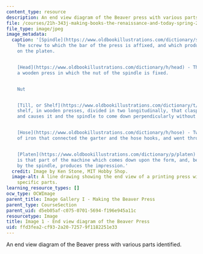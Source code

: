```yaml
---
content_type: resource
description: An end view diagram of the Beaver press with various parts identified.
file: /courses/21h-343j-making-books-the-renaissance-and-today-spring-2016/ffd3fea2cf932a2072579f1182251e33_Image1.jpg
file_type: image/jpeg
image_metadata:
  caption: '[Spindle](https://www.oldbookillustrations.com/dictionary/s/spindle) -
    The screw to which the bar of the press is affixed, and which produces the pressure
    on the platen.


    [Head](https://www.oldbookillustrations.com/dictionary/h/head) - That part of
    a wooden press in which the nut of the spindle is fixed.


    Nut


    [Till, or Shelf](https://www.oldbookillustrations.com/dictionary/t/till) - A mahogany
    shelf, in wooden presses, divided in two longitudinally, that clasps the hose,
    and causes it and the spindle to come down perpendicularly without any play.


    [Hose](https://www.oldbookillustrations.com/dictionary/h/hose) - Two upright bars
    of iron that connected the garter and the hose hooks, and went through the till.


    [Platen](https://www.oldbookillustrations.com/dictionary/p/platen) - The platen
    is that part of the machine which comes down upon the form, and, being acted upon
    by the spindle, produces the impression.'
  credit: Image by Ken Stone, MIT Hobby Shop.
  image-alt: A line drawing showing the end view of a printing press with words identifying
    specific parts.
learning_resource_types: []
ocw_type: OCWImage
parent_title: Image Gallery I - Making the Beaver Press
parent_type: CourseSection
parent_uid: d5eb05af-c075-0701-5694-f196e945a11c
resourcetype: Image
title: Image 1 - End view diagram of the Beaver Press
uid: ffd3fea2-cf93-2a20-7257-9f1182251e33
---
```

An end view diagram of the Beaver press with various parts identified.

